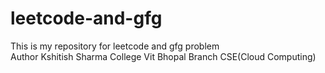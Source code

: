 # leetcode-and-gfg
This is my repository for leetcode and gfg problem 
<br>
Author Kshitish Sharma
College Vit Bhopal 
Branch CSE(Cloud Computing)

